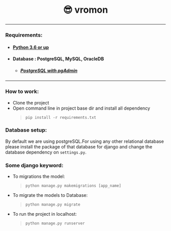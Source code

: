 <h1 align="center">

:sunglasses: vromon

</h1>

***

### Requirements:
 * #### [Python 3.6 or up](https://www.python.org/downloads/release/python-372/)
 * #### Database : PostgreSQL, MySQL, OracleDB
   * ##### [PostgreSQL with pgAdmin](https://www.enterprisedb.com/downloads/postgres-postgresql-downloads)

***
### How to work:
 * Clone the project
 * Open command line in project base dir and install all dependency
   > `pip install -r requirements.txt`
   
### Database setup:
By default we are using postgreSQL.For using any other relational database please install the package of that database
for django and change the database dependency on `settings.py`.

### Some django keyword:
* To migrations the model:
  > `python manage.py makemigrations [app_name]`
 
* To migrate the models to Database:
  > `python manage.py migrate`
  
* To run the project in localhost:
  > `python manage.py runserver`
